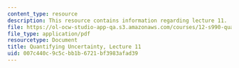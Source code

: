 ```yaml
---
content_type: resource
description: This resource contains information regarding lecture 11.
file: https://ol-ocw-studio-app-qa.s3.amazonaws.com/courses/12-s990-quantifying-uncertainty-fall-2012/007c440c9c5cbb1b6721bf3983afad39_MIT12_S990F12_lec11.pdf
file_type: application/pdf
resourcetype: Document
title: Quantifying Uncertainty, Lecture 11
uid: 007c440c-9c5c-bb1b-6721-bf3983afad39
---
```

